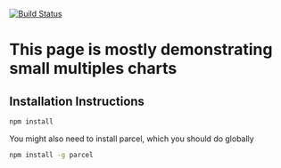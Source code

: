 [![Build Status](https://travis-ci.org/malbasi/smallMultiples.svg?branch=master)](https://travis-ci.org/malbasi/smallMultiples)

# This page is mostly demonstrating small multiples charts

## Installation Instructions

```bash
npm install 
```

You might also need to install parcel, which you should do globally 

```bash
npm install -g parcel
```